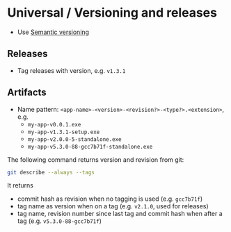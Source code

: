 # Universal / Versioning and releases

- Use [Semantic versioning](http://semver.org/)

## Releases
- Tag releases with version, e.g. `v1.3.1`

## Artifacts
- Name pattern: `<app-name>-<version>-<revision?>-<type?>.<extension>`, e.g.
  - `my-app-v0.0.1.exe`
  - `my-app-v1.3.1-setup.exe`
  - `my-app-v2.0.0-5-standalone.exe`
  - `my-app-v5.3.0-88-gcc7b71f-standalone.exe`

The following command returns version and revision from git:

```bash
git describe --always --tags
```

It returns
- commit hash as revision when no tagging is used (e.g. `gcc7b71f`)
- tag name as version when on a tag (e.g. `v2.1.0`, used for releases)
- tag name, revision number since last tag and commit hash when after a tag (e.g. `v5.3.0-88-gcc7b71f`)
